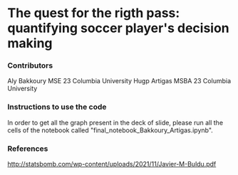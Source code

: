 # The quest for the rigth pass: quantifying soccer player's decision making


### Contributors

Aly Bakkoury MSE 23 Columbia University 
Hugp Artigas MSBA 23 Columbia University

### Instructions to use the code

In order to get all the graph present in the deck of slide, please run all the cells of the notebook called "final_notebook_Bakkoury_Artigas.ipynb".

### References
<http://statsbomb.com/wp-content/uploads/2021/11/Javier-M-Buldu.pdf>
